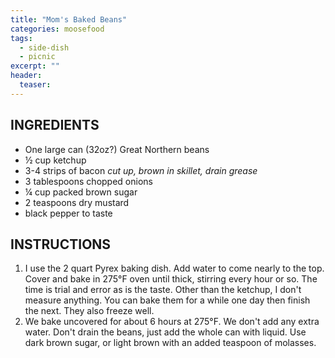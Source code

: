 ```yaml
---
title: "Mom's Baked Beans"
categories: moosefood
tags: 
  - side-dish
  - picnic
excerpt: ""
header:
  teaser: 
---
```


## INGREDIENTS
* One large can (32oz?) Great Northern beans
* ½ cup ketchup
* 3-4 strips of bacon *cut up, brown in skillet, drain grease*
* 3 tablespoons chopped onions
* ¼ cup packed brown sugar
* 2 teaspoons dry mustard
* black pepper to taste

## INSTRUCTIONS
1. I use the 2 quart Pyrex baking dish. Add water to come nearly to the top. Cover and bake in 275°F oven until thick, stirring every hour or so. The time is trial and error as is the taste. Other than the ketchup, I don't measure anything. You can bake them for a while one day then finish the next. They also freeze well.
2. We bake uncovered for about 6 hours at 275°F. We don't add any extra water. Don't drain the beans, just add the whole can with liquid. Use dark brown sugar, or light brown with an added teaspoon of molasses. 
